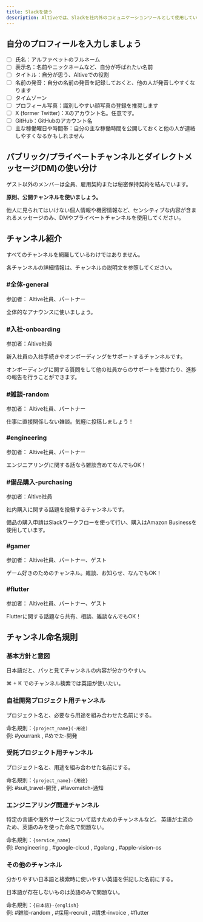 ```yaml
---
title: Slackを使う
description: Altiveでは、Slackを社内外のコミュニケーションツールとして使用しています。
---
```


## 自分のプロフィールを入力しましょう

- [ ] 氏名：アルファベットのフルネーム
- [ ] 表示名：名前やニックネームなど、自分が呼ばれたい名前
- [ ] タイトル：自分が思う、Altiveでの役割
- [ ] 名前の発音：自分の名前の発音を記録しておくと、他の人が発音しやすくなります
- [ ] タイムゾーン
- [ ] プロフィール写真：識別しやすい顔写真の登録を推奨します
- [ ] X (former Twitter)：Xのアカウント名。任意です。
- [ ] GitHub：GitHubのアカウント名
- [ ] 主な稼働曜日や時間帯：自分の主な稼働時間を公開しておくと他の人が連絡しやすくなるかもしれません

## パブリック/プライベートチャンネルとダイレクトメッセージ(DM)の使い分け

ゲスト以外のメンバーは全員、雇用契約または秘密保持契約を結んでいます。

**原則、公開チャンネルを使いましょう。**

他人に見られてはいけない個人情報や機密情報など、センシティブな内容が含まれるメッセージのみ、DMやプライベートチャンネルを使用してください。

## チャンネル紹介
すべてのチャンネルを網羅しているわけではありません。

各チャンネルの詳細情報は、チャンネルの説明文を参照してください。

### #全体-general 

参加者： Altive社員、パートナー

全体的なアナウンスに使いましょう。

### #入社-onboarding

参加者：Altive社員

新入社員の入社手続きやオンボーディングをサポートするチャンネルです。

オンボーディングに関する質問をして他の社員からのサポートを受けたり、進捗の報告を行うことができます。

### #雑談-random 

参加者： Altive社員、パートナー

仕事に直接関係しない雑談。気軽に投稿しましょう！

### #engineering 

参加者： Altive社員、パートナー

エンジニアリングに関する話なら雑談含めてなんでもOK！

### #備品購入-purchasing 

参加者：Altive社員

社内購入に関する話題を投稿するチャンネルです。

備品の購入申請はSlackワークフローを使って行い、購入はAmazon Businessを使用しています。

### #gamer 

参加者： Altive社員、パートナー、ゲスト

ゲーム好きのためのチャンネル。雑談、お知らせ、なんでもOK！

### #flutter 

参加者： Altive社員、パートナー、ゲスト

Flutterに関する話題なら共有、相談、雑談なんでもOK！

## チャンネル命名規則

### 基本方針と意図

日本語だと、パッと見てチャンネルの内容が分かりやすい。

⌘ + K でのチャンネル検索では英語が使いたい。

### 自社開発プロジェクト用チャンネル

プロジェクト名と、必要なら用途を組み合わせた名前にする。

命名規則：`{project_name}(-用途)`  
例: #yourrank , #めでた-開発 

### 受託プロジェクト用チャンネル

プロジェクト名と、用途を組み合わせた名前にする。

命名規則：`{project_name}-{用途}`  
例: #suit_travel-開発 , #favomatch-通知 

### エンジニアリング関連チャンネル

特定の言語や海外サービスについて話すためのチャンネルなど。
英語が主流のため、英語のみを使った命名で問題ない。

命名規則：`{service_name}`  
例: #engineering , #google-cloud , #golang , #apple-vision-os 

### その他のチャンネル

分かりやすい日本語と検索時に使いやすい英語を併記した名前にする。

日本語が存在しないものは英語のみで問題ない。

命名規則：`{日本語}-{english}`  
例: #雑談-random , #採用-recruit , #請求-invoice , #flutter 

